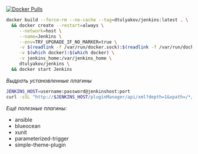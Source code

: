 [![Docker Pulls](https://img.shields.io/docker/pulls/dtulyakov/jenkins.svg)][hub]

[hub]: https://hub.docker.com/r/dtulyakov/jenkins/

```BASH
docker build --force-rm --no-cache --tag=dtulyakov/jenkins:latest . \
  && docker create --restart=always \
     --network=host \
     --name=Jenkins \
     --env=TRY_UPGRADE_IF_NO_MARKER=true \
     -v $(readlink -f /var/run/docker.sock):$(readlink -f /var/run/docker.sock) \
     -v $(which docker):$(which docker) \
     -v jenkins_home:/var/jenkins_home \
     dtulyakov/jenkins \
  && docker start Jenkins

```

*Выдрать установленные плагины*

```BASH
JENKINS_HOST=username:password@jenkinshost:port
curl -sSL "http://$JENKINS_HOST/pluginManager/api/xml?depth=1&xpath=/*/*/shortName|/*/*/version&wrapper=plugins" | perl -pe 's/.*?<shortName>([\w-]+).*?<version>([^<]+)()(<\/\w+>)+/\1 \2\n/g'|sed 's/ /:/'
```

*Ещё полезные плагины:*

- ansible
- blueocean
- xunit
- parameterized-trigger
- simple-theme-plugin

